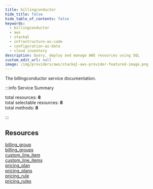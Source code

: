 ```yaml
---
title: billingconductor
hide_title: false
hide_table_of_contents: false
keywords:
  - billingconductor
  - aws
  - stackql
  - infrastructure-as-code
  - configuration-as-data
  - cloud inventory
description: Query, deploy and manage AWS resources using SQL
custom_edit_url: null
image: /img/providers/aws/stackql-aws-provider-featured-image.png
---
```


The billingconductor service documentation.

:::info Service Summary

<div class="row">
<div class="providerDocColumn">
<span>total resources:&nbsp;<b>8</b></span><br />
<span>total selectable resources:&nbsp;<b>8</b></span><br />
<span>total methods:&nbsp;<b>8</b></span><br />
</div>
</div>

:::

## Resources
<div class="row">
<div class="providerDocColumn">
<a href="/providers/awscc/billingconductor/billing_group/">billing_group</a><br />
<a href="/providers/awscc/billingconductor/billing_groups/">billing_groups</a><br />
<a href="/providers/awscc/billingconductor/custom_line_item/">custom_line_item</a><br />
<a href="/providers/awscc/billingconductor/custom_line_items/">custom_line_items</a>
</div>
<div class="providerDocColumn">
<a href="/providers/awscc/billingconductor/pricing_plan/">pricing_plan</a><br />
<a href="/providers/awscc/billingconductor/pricing_plans/">pricing_plans</a><br />
<a href="/providers/awscc/billingconductor/pricing_rule/">pricing_rule</a><br />
<a href="/providers/awscc/billingconductor/pricing_rules/">pricing_rules</a>
</div>
</div>